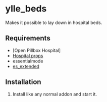 # ylle_beds
Makes it possible to lay down in hospital beds.

## Requirements
-  [Open Pillbox Hospital]
- [Hospital props](https://forum.fivem.net/t/release-hospital-props/151753)
- essentialmode
- [es_extended](https://github.com/ESX-Org/es_extended)

## Installation

1. Install like any normal addon and start it.

